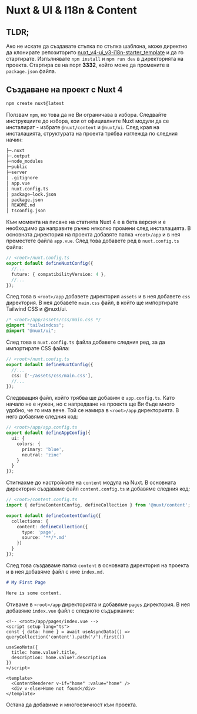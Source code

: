 # Nuxt & UI & I18n & Content

## TLDR;

Ако не искате да създавате стъпка по стъпка шаблона, може директно да клонирате репозиторито [nuxt_v4-ui_v3-i18n-starter_template](https://github.com/howbizarre/nuxt_v4-ui_v3-i18n-starter_template) и да го стартирате. Изпълнявате `npm install` и `npm run dev` в директорията на проекта. Стартира се на порт **3332**, който може да промените в `package.json` файла.

## Създаване на проект с Nuxt 4

```bash
npm create nuxt@latest
```

Ползвам `npm`, но това да не Ви ограничава в избора. Следвайте инструкциите до избора, кои от официалните Nuxt модули да се инсталират - избрате `@nuxt/content` и `@nuxt/ui`. След края на инсталацията, структурата на проекта трябва изглежда по следния начин:

```bash
├─.nuxt
├─.output
├─node_modules
├─public
├─server
│ .gitignore
│ app.vue
│ nuxt.config.ts
│ package─lock.json
│ package.json
│ README.md
│ tsconfig.json
```

Към момента на писане на статията Nuxt 4 е в бета версия и е необходимо да направите ръчно няколко промени след инсталацията. В основната директория на проекта добавяте папка `<root>/аpp` и в нея преместете файла `app.vue`. След това добавете ред в `nuxt.config.ts` файла:
  
```ts
// <root>/nuxt.config.ts
export default defineNuxtConfig({
  //...
  future: { compatibilityVersion: 4 },
  //...
});
```

След това в `<root>/аpp` добавете директория `assets` и в нея добавете `css` директория. В нея добавете `main.css` файл, в който ще импортирате Tailwind CSS и @nuxt/ui.

```css
/* <root>/app/assets/css/main.css */
@import "tailwindcss";
@import "@nuxt/ui";
```

След това в `nuxt.config.ts` файла добавете следния ред, за да импортирате CSS файла:

```ts
// <root>/nuxt.config.ts
export default defineNuxtConfig({
  //...
  css: ['~/assets/css/main.css'],
  //...
});
```

Следвващия файл, който трябва ще добавим е `app.config.ts`. Като начало не е нужен, но с напредване на проекта ще Ви бъде много удобно, че го има вече. Той се намира в `<root>/аpp` директорията. В него добавяме следния код:

```ts
// <root>/app/app.config.ts
export default defineAppConfig({
  ui: {
    colors: {
      primary: 'blue',
      neutral: 'zinc'
    }
  }
});
```

Стигнахме до настройките на `content` модула на Nuxt. В основната директория създаваме файл `content.config.ts` и добавяме следния код:

```ts
// <root>/content.config.ts
import { defineContentConfig, defineCollection } from '@nuxt/content';

export default defineContentConfig({
  collections: {
    content: defineCollection({
      type: 'page',
      source: '**/*.md'
    })
  }
});
```

След това създаваме папка `content` в основната директория на проекта и в нея добавяме файл с име `index.md`.

```md
# My First Page

Here is some content.
```

Отиваме в `<root>/app` директорията и добавяме `pages` директория. В нея добавяме `index.vue` файл с следното съдържание:

```vue
<!-- <root>/app/pages/index.vue -->
<script setup lang="ts">
const { data: home } = await useAsyncData(() => queryCollection('content').path('/').first())

useSeoMeta({
  title: home.value?.title,
  description: home.value?.description
})
</script>

<template>
  <ContentRenderer v-if="home" :value="home" />
  <div v-else>Home not found</div>
</template>
```

Остана да добавиме и многоезичност към проекта.